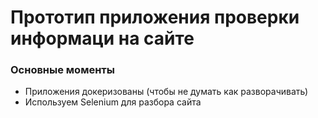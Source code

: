 # Прототип приложения проверки информаци на сайте

### Основные моменты

- Приложения докеризованы (чтобы не думать как разворачивать)
- Используем Selenium для разбора сайта
  
